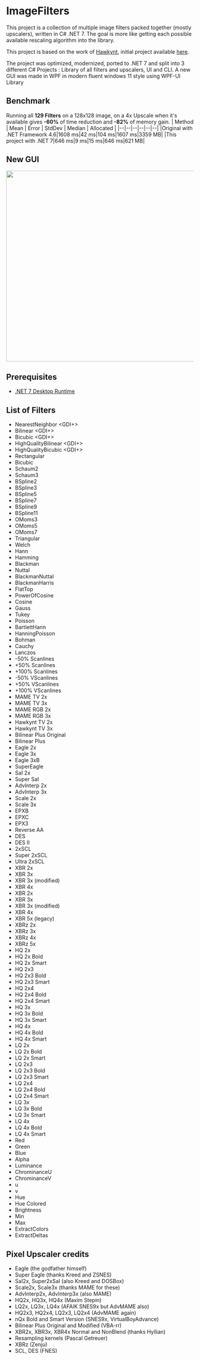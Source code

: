 # ImageFilters

This project is a collection of multiple image filters packed together (mostly upscalers), written in C# .NET 7.
The goal is more like getting each possible available rescaling algorithm into the library.

This project is based on the work of [Hawkynt](https://github.com/Hawkynt), initial project available [here](https://github.com/Hawkynt/2dimagefilter).

The project was optimized, modernized, ported to .NET 7 and split into 3 different C# Projects : Library of all filters and upscalers, UI and CLI.
A new GUI was made in WPF in modern fluent windows 11 style using WPF-UI Library

## Benchmark
Running all **129 Filters** on a 128x128 image, on a 4x Upscale when it's available gives **-60%**  of time reduction and **-82%** of memory gain.
| Method | Mean | Error | StdDev | Median | Allocated |
|--|--|--|--|--|--| 
|Original with .NET Framework 4.6|1608 ms|42 ms|104 ms|1607 ms|3359 MB|
|This project with .NET 7|646 ms|9 ms|15 ms|646 ms|621 MB| 

## New GUI
<img src="https://user-images.githubusercontent.com/8873170/213897795-b5775446-89fc-474f-b793-1b1e99650f12.png" width="512">

## Prerequisites

 - [.NET 7 Desktop Runtime](https://dotnet.microsoft.com/en-us/download/dotnet/thank-you/runtime-desktop-7.0.1-windows-x64-installer)

## List of Filters
 - NearestNeighbor <GDI+>
- Bilinear <GDI+>
- Bicubic <GDI+>
- HighQualityBilinear <GDI+>
- HighQualityBicubic <GDI+>
- Rectangular
- Bicubic
- Schaum2
- Schaum3
- BSpline2
- BSpline3
- BSpline5
- BSpline7
- BSpline9
- BSpline11
- OMoms3
- OMoms5
- OMoms7
- Triangular
- Welch
- Hann
- Hamming
- Blackman
- Nuttal
- BlackmanNuttal
- BlackmanHarris
- FlatTop
- PowerOfCosine
- Cosine
- Gauss
- Tukey
- Poisson
- BartlettHann
- HanningPoisson
- Bohman
- Cauchy
- Lanczos
- -50% Scanlines
- +50% Scanlines
- +100% Scanlines
- -50% VScanlines
- +50% VScanlines
- +100% VScanlines
- MAME TV 2x
- MAME TV 3x
- MAME RGB 2x
- MAME RGB 3x
- Hawkynt TV 2x
- Hawkynt TV 3x
- Bilinear Plus Original
- Bilinear Plus
- Eagle 2x
- Eagle 3x
- Eagle 3xB
- SuperEagle
- SaI 2x
- Super SaI
- AdvInterp 2x
- AdvInterp 3x
- Scale 2x
- Scale 3x
- EPXB
- EPXC
- EPX3
- Reverse AA
- DES
- DES II
- 2xSCL
- Super 2xSCL
- Ultra 2xSCL
- XBR 2x <NoBlend>
- XBR 3x <NoBlend>
- XBR 3x (modified) <NoBlend>
- XBR 4x <NoBlend>
- XBR 2x
- XBR 3x
- XBR 3x (modified)
- XBR 4x
- XBR 5x (legacy)
- XBRz 2x
- XBRz 3x
- XBRz 4x
- XBRz 5x
- HQ 2x
- HQ 2x Bold
- HQ 2x Smart
- HQ 2x3
- HQ 2x3 Bold
- HQ 2x3 Smart
- HQ 2x4
- HQ 2x4 Bold
- HQ 2x4 Smart
- HQ 3x
- HQ 3x Bold
- HQ 3x Smart
- HQ 4x
- HQ 4x Bold
- HQ 4x Smart
- LQ 2x
- LQ 2x Bold
- LQ 2x Smart
- LQ 2x3
- LQ 2x3 Bold
- LQ 2x3 Smart
- LQ 2x4
- LQ 2x4 Bold
- LQ 2x4 Smart
- LQ 3x
- LQ 3x Bold
- LQ 3x Smart
- LQ 4x
- LQ 4x Bold
- LQ 4x Smart
- Red
- Green
- Blue
- Alpha
- Luminance
- ChrominanceU
- ChrominanceV
- u
- v
- Hue
- Hue Colored
- Brightness
- Min
- Max
- ExtractColors
- ExtractDeltas 

## Pixel Upscaler credits 
-   Eagle (the godfather himself)
-   Super Eagle (thanks Kreed and ZSNES)
-   SaI2x, Super2xSaI (also Kreed and DOSBox)
-   Scale2x, Scale3x (thanks MAME for these)
-   AdvInterp2x, AdvInterp3x (also MAME)
-   HQ2x, HQ3x, HQ4x (Maxim Stepin)
-   LQ2x, LQ3x, LQ4x (AFAIK SNES9x but AdvMAME also)
-   HQ2x3, HQ2x4, LQ2x3, LQ2x4 (AdvMAME again)
-   nQx Bold and Smart Version (SNES9x, VirtualBoyAdvance)
-   Bilinear Plus Original and Modified (VBA-rr)
-   XBR2x, XBR3x, XBR4x Normal and NonBlend (thanks Hyllian)
-   Resampling kernels (Pascal Getreuer)
-   XBRz (Zenju)
-   SCL, DES (FNES)
